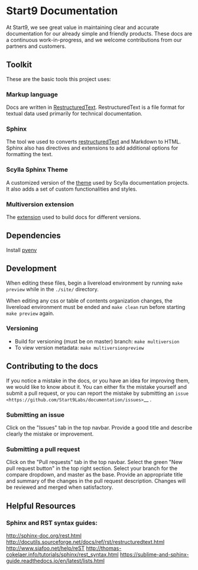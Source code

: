# Start9 Documentation

At Start9, we see great value in maintaining clear and accurate documentation for our already simple and friendly products. These docs are a continuous work-in-progress, and we welcome contributions from our partners and customers.

## Toolkit

These are the basic tools this project uses:

### Markup language

Docs are written in [RestructuredText](https://www.sphinx-doc.org/es/master/usage/restructuredtext/index.html). RestructuredText is a file format for textual data used primarily for technical documentation.

### Sphinx

The tool we used to converts [restructuredText](https://www.sphinx-doc.org) and Markdown to HTML.
Sphinx also has directives and extensions to add additional options for formatting the text.

### Scylla Sphinx Theme

A customized version of the [theme](https://github.com/scylladb/sphinx-scylladb-theme) used by Scylla documentation projects. It also adds a set of custom functionalities and styles.

### Multiversion extension

The [extension](https://github.com/Holzhaus/sphinx-multiversion) used to build docs for different versions.

## Dependencies

Install [pyenv](https://github.com/pyenv/pyenv)

## Development

When editing these files, begin a livereload environment by running `make preview` while in the `./site/` directory.

When editing any css or table of contents organization changes, the livereload environment must be ended and `make clean` run before starting `make preview` again.

### Versioning
- Build for versioning (must be on master) branch: `make multiversion`
- To view version metadata: `make multiversionpreview`

## Contributing to the docs

If you notice a mistake in the docs, or you have an idea for improving them, we would like to know about it. You can either fix the mistake yourself and submit a pull request, or you can report the mistake by submitting an `issue <https://github.com/Start9Labs/documentation/issues>`__ .

### Submitting an issue

Click on the "Issues" tab in the top navbar. Provide a good title and describe clearly the mistake or improvement.

### Submitting a pull request

Click on the "Pull requests" tab in the top navbar. Select the green "New pull request button" in the top right section. Select your branch for the compare dropdown, and master as the base. Provide an appropriate title and summary of the changes in the pull request description. Changes will be reviewed and merged when satisfactory. 

## Helpful Resources

### Sphinx and RST syntax guides:
http://sphinx-doc.org/rest.html
http://docutils.sourceforge.net/docs/ref/rst/restructuredtext.html
http://www.siafoo.net/help/reST
http://thomas-cokelaer.info/tutorials/sphinx/rest_syntax.html
https://sublime-and-sphinx-guide.readthedocs.io/en/latest/lists.html